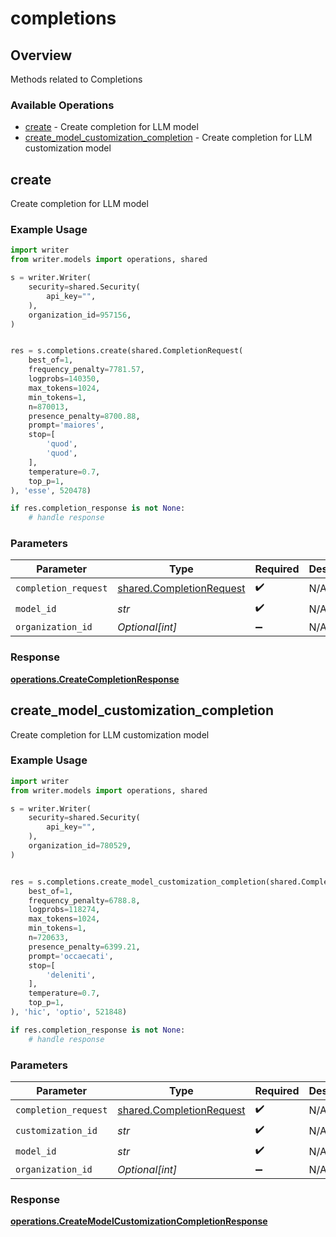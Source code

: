 # completions

## Overview

Methods related to Completions

### Available Operations

* [create](#create) - Create completion for LLM model
* [create_model_customization_completion](#create_model_customization_completion) - Create completion for LLM customization model

## create

Create completion for LLM model

### Example Usage

```python
import writer
from writer.models import operations, shared

s = writer.Writer(
    security=shared.Security(
        api_key="",
    ),
    organization_id=957156,
)


res = s.completions.create(shared.CompletionRequest(
    best_of=1,
    frequency_penalty=7781.57,
    logprobs=140350,
    max_tokens=1024,
    min_tokens=1,
    n=870013,
    presence_penalty=8700.88,
    prompt='maiores',
    stop=[
        'quod',
        'quod',
    ],
    temperature=0.7,
    top_p=1,
), 'esse', 520478)

if res.completion_response is not None:
    # handle response
```

### Parameters

| Parameter                                                            | Type                                                                 | Required                                                             | Description                                                          |
| -------------------------------------------------------------------- | -------------------------------------------------------------------- | -------------------------------------------------------------------- | -------------------------------------------------------------------- |
| `completion_request`                                                 | [shared.CompletionRequest](../../models/shared/completionrequest.md) | :heavy_check_mark:                                                   | N/A                                                                  |
| `model_id`                                                           | *str*                                                                | :heavy_check_mark:                                                   | N/A                                                                  |
| `organization_id`                                                    | *Optional[int]*                                                      | :heavy_minus_sign:                                                   | N/A                                                                  |


### Response

**[operations.CreateCompletionResponse](../../models/operations/createcompletionresponse.md)**


## create_model_customization_completion

Create completion for LLM customization model

### Example Usage

```python
import writer
from writer.models import operations, shared

s = writer.Writer(
    security=shared.Security(
        api_key="",
    ),
    organization_id=780529,
)


res = s.completions.create_model_customization_completion(shared.CompletionRequest(
    best_of=1,
    frequency_penalty=6788.8,
    logprobs=118274,
    max_tokens=1024,
    min_tokens=1,
    n=720633,
    presence_penalty=6399.21,
    prompt='occaecati',
    stop=[
        'deleniti',
    ],
    temperature=0.7,
    top_p=1,
), 'hic', 'optio', 521848)

if res.completion_response is not None:
    # handle response
```

### Parameters

| Parameter                                                            | Type                                                                 | Required                                                             | Description                                                          |
| -------------------------------------------------------------------- | -------------------------------------------------------------------- | -------------------------------------------------------------------- | -------------------------------------------------------------------- |
| `completion_request`                                                 | [shared.CompletionRequest](../../models/shared/completionrequest.md) | :heavy_check_mark:                                                   | N/A                                                                  |
| `customization_id`                                                   | *str*                                                                | :heavy_check_mark:                                                   | N/A                                                                  |
| `model_id`                                                           | *str*                                                                | :heavy_check_mark:                                                   | N/A                                                                  |
| `organization_id`                                                    | *Optional[int]*                                                      | :heavy_minus_sign:                                                   | N/A                                                                  |


### Response

**[operations.CreateModelCustomizationCompletionResponse](../../models/operations/createmodelcustomizationcompletionresponse.md)**

